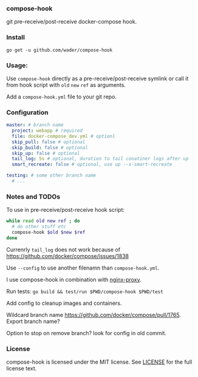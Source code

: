 ### compose-hook

git pre-receive/post-receive docker-compose hook.

### Install

    go get -u github.com/wader/compose-hook

### Usage:

Use `compose-hook` directly as a pre-receive/post-receive symlink or call it from hook script with `old` `new` `ref` as arguments.

Add a `compose-hook.yml` file to your git repo.

### Configuration

```yaml
master: # branch name
  project: webapp # required
  file: docker-compose_dev.yml # optionl
  skip_pull: false # optional
  skip_build: false # optional
  skip_up: false # optional
  tail_log: 5s # optional, duration to tail conatiner logs after up
  smart_recreate: false # optional, use up --x-smart-recreate

testing: # some other branch name
  # ...

```

### Notes and TODOs

To use in pre-receive/post-receive hook script:

```sh
while read old new ref ; do
  # do other stuff etc
  compose-hook $old $new $ref
done
```

Currenrly `tail_log` does not work because of https://github.com/docker/compose/issues/1838

Use `--config` to use another filenamn than `compose-hook.yml`.

I use compose-hook in combination with [nginx-proxy](https://github.com/jwilder/nginx-proxy).

Run tests: `go build && test/run $PWD/compose-hook $PWD/test`

Add config to cleanup images and containers.

Wildcard branch name https://github.com/docker/compose/pull/1765. Export branch name?

Option to stop on remove branch? look for config in old commit.

### License

compose-hook is licensed under the MIT license. See [LICENSE](LICENSE) for the full license text.

